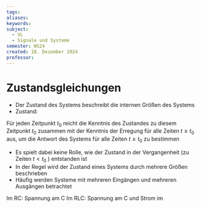 ```yaml
---
tags: 
aliases: 
keywords: 
subject:
  - VL
  - Signale und Systeme
semester: WS24
created: 18. Dezember 2024
professor:
---
```

 
# Zustandsgleichungen

- Der Zustand des Systems beschreibt die internen Größen des Systems
- Zustand:

Für jeden Zeitpunkt $t_0$ reicht die Kenntnis des Zustandes zu diesem Zeitpunkt $t_0$ zusammen mit der Kenntnis der Erregung für alle Zeiten $t \geq t_0$ aus, um die Antwort des Systems für alle Zeiten $t \geq t_0$ zu bestimmen
- Es spielt dabei keine Rolle, wie der Zustand in der Vergangenheit (zu Zeiten $t<t_0$ ) entstanden ist
- In der Regel wird der Zustand eines Systems durch mehrere Größen beschrieben
- Häufig werden Systeme mit mehreren Eingängen und mehreren Ausgängen betrachtet

Im RC: Spannung am C
Im RLC: Spannung am C und Strom im 